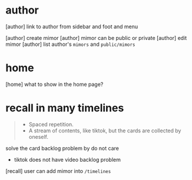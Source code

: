 # author

[author] link to author from sidebar and foot and menu

[author] create mimor
[author] mimor can be public or private
[author] edit mimor
[author] list author's `mimors` and `public/mimors`

# home

[home] what to show in the home page?

# recall in many timelines

> - Spaced repetition.
> - A stream of contents, like tiktok, but the cards are collected by oneself.

solve the card backlog problem by do not care

- tiktok does not have video backlog problem

[recall] user can add mimor into `/timelines`
